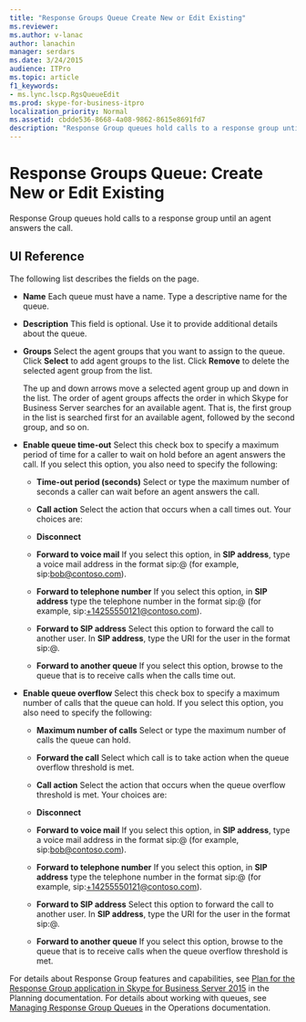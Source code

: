 ```yaml
---
title: "Response Groups Queue Create New or Edit Existing"
ms.reviewer: 
ms.author: v-lanac
author: lanachin
manager: serdars
ms.date: 3/24/2015
audience: ITPro
ms.topic: article
f1_keywords:
- ms.lync.lscp.RgsQueueEdit
ms.prod: skype-for-business-itpro
localization_priority: Normal
ms.assetid: cbdde536-8668-4a08-9862-8615e8691fd7
description: "Response Group queues hold calls to a response group until an agent answers the call."
---
```


# Response Groups Queue: Create New or Edit Existing

Response Group queues hold calls to a response group until an agent answers the call.

## UI Reference

The following list describes the fields on the page.

- **Name** Each queue must have a name. Type a descriptive name for the queue.

- **Description** This field is optional. Use it to provide additional details about the queue.

- **Groups** Select the agent groups that you want to assign to the queue. Click **Select** to add agent groups to the list. Click **Remove** to delete the selected agent group from the list.

    The up and down arrows move a selected agent group up and down in the list. The order of agent groups affects the order in which Skype for Business Server searches for an available agent. That is, the first group in the list is searched first for an available agent, followed by the second group, and so on.

- **Enable queue time-out** Select this check box to specify a maximum period of time for a caller to wait on hold before an agent answers the call. If you select this option, you also need to specify the following:

  - **Time-out period (seconds)** Select or type the maximum number of seconds a caller can wait before an agent answers the call.

  - **Call action** Select the action that occurs when a call times out. Your choices are:

  - **Disconnect**

  - **Forward to voice mail** If you select this option, in **SIP address**, type a voice mail address in the format sip:<username>@<domainname> (for example, sip:bob@contoso.com).

  - **Forward to telephone number** If you select this option, in **SIP address** type the telephone number in the format sip:<number>@<domainname> (for example, sip:+14255550121@contoso.com).

  - **Forward to SIP address** Select this option to forward the call to another user. In **SIP address**, type the URI for the user in the format sip:<username>@<domainname>.

  - **Forward to another queue** If you select this option, browse to the queue that is to receive calls when the calls time out.

- **Enable queue overflow** Select this check box to specify a maximum number of calls that the queue can hold. If you select this option, you also need to specify the following:

  - **Maximum number of calls** Select or type the maximum number of calls the queue can hold.

  - **Forward the call** Select which call is to take action when the queue overflow threshold is met.

  - **Call action** Select the action that occurs when the queue overflow threshold is met. Your choices are:

  - **Disconnect**

  - **Forward to voice mail** If you select this option, in **SIP address**, type a voice mail address in the format sip:<username>@<domainname> (for example, sip:bob@contoso.com).

  - **Forward to telephone number** If you select this option, in **SIP address** type the telephone number in the format sip:<number>@<domainname> (for example, sip:+14255550121@contoso.com).

  - **Forward to SIP address** Select this option to forward the call to another user. In **SIP address**, type the URI for the user in the format sip:<username>@<domainname>.

  - **Forward to another queue** If you select this option, browse to the queue that is to receive calls when the queue overflow threshold is met.

For details about Response Group features and capabilities, see [Plan for the Response Group application in Skype for Business Server 2015](../../plan-your-deployment/enterprise-voice-solution/response-group.md) in the Planning documentation. For details about working with queues, see [Managing Response Group Queues](https://technet.microsoft.com/library/1e91720c-ab67-4dfb-b30c-0ef2a8012310.aspx) in the Operations documentation.


